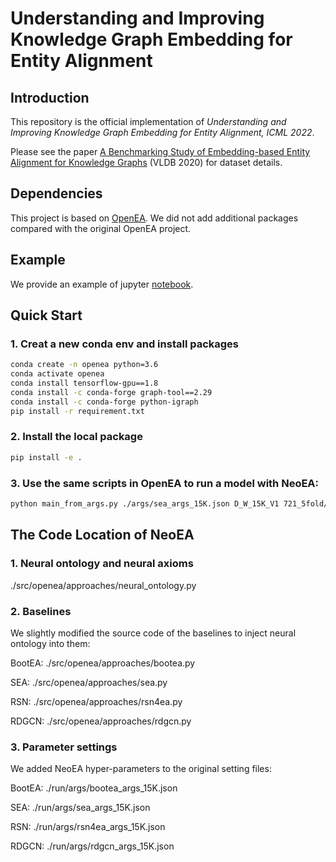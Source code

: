 # Understanding and Improving Knowledge Graph Embedding for Entity Alignment

## Introduction

This repository is the official implementation of *Understanding and Improving Knowledge Graph Embedding for Entity Alignment, ICML 2022*.

Please see the paper [A Benchmarking Study of Embedding-based Entity Alignment for Knowledge Graphs](http://www.vldb.org/pvldb/vol13/p2326-sun.pdf) (VLDB 2020) for dataset details.


## Dependencies

This project is based on [OpenEA](https://github.com/nju-websoft/OpenEA).  We did not add additional packages compared with the original OpenEA project. 

## Example

We provide an example of jupyter [notebook](https://github.com/guolingbing/NeoEA/blob/main/run/main_from_notebook.ipynb).

## Quick Start

### 1. Creat a new conda env and install packages

```bash
conda create -n openea python=3.6
conda activate openea
conda install tensorflow-gpu==1.8
conda install -c conda-forge graph-tool==2.29
conda install -c conda-forge python-igraph
pip install -r requirement.txt
```

### 2. Install the local package

```bash
pip install -e .
```

### 3. Use the same scripts in OpenEA to run a model with NeoEA:

```bash
python main_from_args.py ./args/sea_args_15K.json D_W_15K_V1 721_5fold/1/
```



## The Code Location of NeoEA

### 1. Neural ontology and neural axioms

 ./src/openea/approaches/neural_ontology.py


### 2. Baselines

We slightly modified the source code of the baselines to inject neural ontology into them:

BootEA: ./src/openea/approaches/bootea.py

SEA: ./src/openea/approaches/sea.py

RSN: ./src/openea/approaches/rsn4ea.py

RDGCN: ./src/openea/approaches/rdgcn.py

### 3. Parameter settings

We added NeoEA hyper-parameters to the original setting files:

BootEA: ./run/args/bootea_args_15K.json

SEA: ./run/args/sea_args_15K.json

RSN: ./run/args/rsn4ea_args_15K.json

RDGCN: ./run/args/rdgcn_args_15K.json
